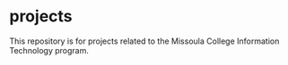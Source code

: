 # projects
This repository is for projects related to the Missoula College Information Technology program.
